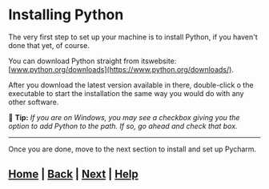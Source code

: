 # Installing Python

The very first step to set up your machine is to install Python, if you haven't done that yet, of course.

You can download Python straight from itswebsite: [www.python.org/downloads](https://www.python.org/downloads/).

After you download the latest version available in there, double-click o the executable to start the installation the same way you would do with any other software.

:memo: **Tip:**
*If you are on Windows, you may see a checkbox giving you the option to add Python to the path. If so, go ahead and check that box.*

------------------------------------------------------------------------------

Once you are done, move to the next section to install and set up Pycharm.

## [Home][home] | [Back][back] | [Next][next] | [Help][help]

[home]: ../../README.md
[back]: ../4_self_assessment/README.md
[next]: ../6_setting_up_pycharm/README.md
[help]: ../../0_help/README.md
